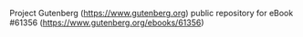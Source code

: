 Project Gutenberg (https://www.gutenberg.org) public repository for eBook #61356 (https://www.gutenberg.org/ebooks/61356)

